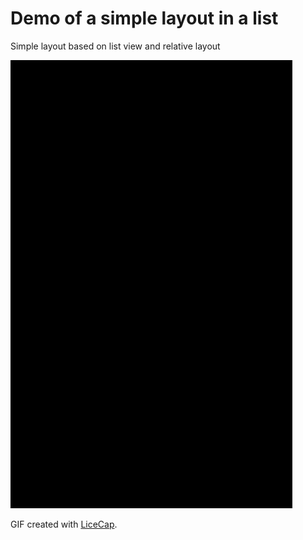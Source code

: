 # Demo of a simple layout in a list

Simple layout based on list view and relative layout

![Video Walkthrough](walkthrough.gif)

GIF created with [LiceCap](http://www.cockos.com/licecap/).

